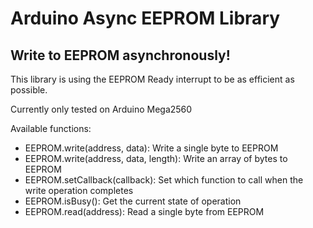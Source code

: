 # Arduino Async EEPROM Library

## Write to EEPROM asynchronously!

This library is using the EEPROM Ready interrupt to be as efficient as possible.

Currently only tested on Arduino Mega2560

Available functions:

- EEPROM.write(address, data): Write a single byte to EEPROM
- EEPROM.write(address, data, length): Write an array of bytes to EEPROM
- EEPROM.setCallback(callback): Set which function to call when the write operation completes
- EEPROM.isBusy(): Get the current state of operation
- EEPROM.read(address): Read a single byte from EEPROM
